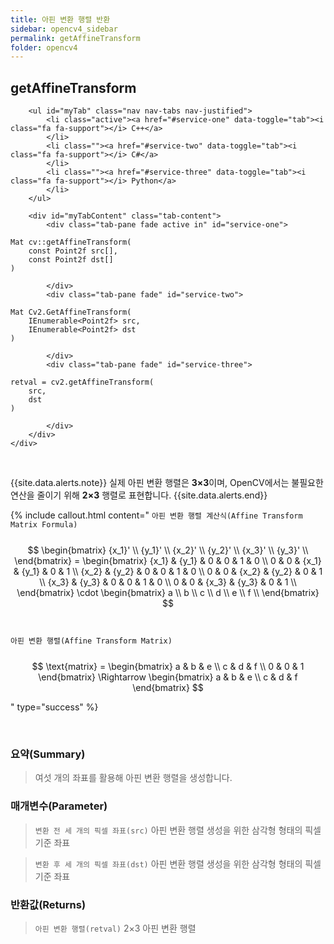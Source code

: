 ```yaml
---
title: 아핀 변환 행렬 반환
sidebar: opencv4_sidebar
permalink: getAffineTransform
folder: opencv4
---
```


<div class="row">
    <div class="col-lg-12">
        <h2 class="page-header">getAffineTransform</h2>
    </div>
    <div class="col-lg-12">

        <ul id="myTab" class="nav nav-tabs nav-justified">
            <li class="active"><a href="#service-one" data-toggle="tab"><i class="fa fa-support"></i> C++</a>
            </li>
            <li class=""><a href="#service-two" data-toggle="tab"><i class="fa fa-support"></i> C#</a>
            </li>
            <li class=""><a href="#service-three" data-toggle="tab"><i class="fa fa-support"></i> Python</a>
            </li>
        </ul>

        <div id="myTabContent" class="tab-content">
            <div class="tab-pane fade active in" id="service-one">
<pre class="prettyprint"><code class="language-cpp">Mat cv::getAffineTransform(
    const Point2f src[],
    const Point2f dst[]
)</code></pre>
            </div>
            <div class="tab-pane fade" id="service-two">
<pre class="prettyprint"><code class="language-cs">Mat Cv2.GetAffineTransform(
    IEnumerable&lt;Point2f&gt; src,
    IEnumerable&lt;Point2f&gt; dst
)</code></pre>
            </div>
            <div class="tab-pane fade" id="service-three">
<pre class="prettyprint"><code class="language-py">retval = cv2.getAffineTransform(
    src,
    dst
)</code></pre>
            </div>
        </div>
    </div>
</div>

<br>

{{site.data.alerts.note}}
실제 아핀 변환 행렬은 <b>3×3</b>이며, OpenCV에서는 불필요한 연산을 줄이기 위해 <b>2×3</b> 행렬로 표현합니다.
{{site.data.alerts.end}}

{% include callout.html content="
`아핀 변환 행렬 계산식(Affine Transform Matrix Formula)`
<br><br>
$$ \begin{bmatrix} {x_1}' \\ {y_1}' \\ {x_2}' \\ {y_2}' \\ {x_3}' \\ {y_3}' \\ \end{bmatrix} = \begin{bmatrix} {x_1} & {y_1} & 0 & 0 & 1 & 0 \\ 0 & 0 & {x_1} & {y_1} & 0 & 1 \\ {x_2} & {y_2} & 0 & 0 & 1 & 0 \\ 0 & 0 & {x_2} & {y_2} & 0 & 1 \\ {x_3} & {y_3} & 0 & 0 & 1 & 0 \\ 0 & 0 & {x_3} & {y_3} & 0 & 1 \\ \end{bmatrix} \cdot \begin{bmatrix} a \\ b \\ c \\ d \\ e \\ f \\ \end{bmatrix} $$
<br><br>
`아핀 변환 행렬(Affine Transform Matrix)`
<br><br>
$$ \text{matrix} = \begin{bmatrix} a & b & e \\ c & d & f \\ 0 & 0 & 1 \end{bmatrix} \Rightarrow \begin{bmatrix} a & b & e \\ c & d & f \end{bmatrix} $$

" type="success" %}

<br>

### 요약(Summary)

> 여섯 개의 좌표를 활용해 아핀 변환 행렬을 생성합니다.

### 매개변수(Parameter)

> `변환 전 세 개의 픽셀 좌표(src)` 아핀 변환 행렬 생성을 위한 삼각형 형태의 픽셀 기준 좌표

> `변환 후 세 개의 픽셀 좌표(dst)` 아핀 변환 행렬 생성을 위한 삼각형 형태의 픽셀 기준 좌표

### 반환값(Returns)

> `아핀 변환 행렬(retval)` 2×3 아핀 변환 행렬